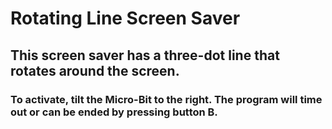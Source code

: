 # Rotating Line Screen Saver

## This screen saver has a three-dot line that rotates around the screen.

### To activate, tilt the Micro-Bit to the right. The program will time out or can be ended by pressing button B. 

